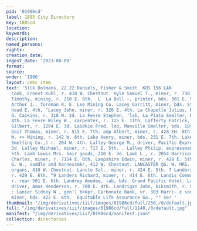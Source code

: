 ```yaml
---
pid: '01986cd'
label: 1885 City Directory
key: 1885cd
location: 
keywords: 
description: 
named_persons: 
rights: 
creation_date: 
ingest_date: '2023-08-09'
format: 
source: 
order: '1986'
layout: cmhc_item
text: 'Silk Dolmans, 22.22 Daniels, Fisher & Smitt  KUS 156 LAN         Kuster John,
  cook, Ernest Kuhl, r. 418 W. Chestnut. Kyle Samuel T., miner, r. 730 E. 6th. Kyle
  Timothy, mining, r. 210 E. 9th.  L  La Bell —, printer, bds. 301 E. 5th. La Bounta
  Arthur J., foreman R. E. Lee Mining Co. Lacey Garritt, miner, bds. Stray Horse Road,
  head E. 4th, ‘Lacey John, miner, r. 326 E. 4th. La Chapelle Julius, bikamith, H.
  G. Caikins, r. 318 W. 2d. La Fevre Stephen, ‘lab, La Plata Smelter, bds. 125 E.
  4th. La Fevre Wiley W., carpenter, r. 125 E. 11th. Lafferty Patrick, lab, Frank
  Gilbert, r. 1294 E. 3d. Laidkie Fred, lab, Manville Smelter, bds. 18th cor. Hazel.
  bait Thomas, miner, r. 515 E. 7th. amp Albert, miner, r. 428 EH. 8th. Tne Clarence
  W. +> Mining, r. 142 W. 6th. Lake Henry, miner, bds. 231 E. 7th. Lake Henry W. (Manville
  Smelting Co.,) r. 204 W. 4th. Lalley George M., driver, Pacific Express, 112 E.
  3d. Lalley Michael, miner, r. 717 E. 5th. . Lalley Philip, expressman, r. 514 W.
  5th. Lamb Lewis Mrs. hair goods, 210 E. 3d. Lamb L., r. 2054 Harrison av. Lambright
  Charles, miner, r. 7154 E. 8th. Lampshire Edwin, miner, r. 428 E. 5th. LANCASTER
  G. W., saddle and harnessmkr, 412 W. Chestnut. LANCASTER @G. W. MRS., pianos and
  organs, 410 W. Chestnut. Lancto Sol., miner, r. 424 E. 5th. 7 Landers Alanson, miner,
  r. 429 E. 6th. “9 Landers Richard, miner, r. 414 E. 6th. Landis Commodore P., teamster,
  r. rear 501 E. 6th. Landrey Amedee, lab, bds. Grand Pacific Hotel. Landrey Harry,
  driver, Amos Henderson, r. 700 E. 4th. Landrigan John, biksmith, r. 529 E. 5th.
  : Lanier Sidney W., gen’] bkkpr, Carbonate Bank, vr. 303 Harri-.¢ son av. Lane Ambrose,
  miner, bds. 422 E. 6th.  Equitable Life Assurance Go., °° Se! '
thumbnail: "/img/derivatives/iiif/images/01986cd/full/250,/0/default.jpg"
full: "/img/derivatives/iiif/images/01986cd/full/1140,/0/default.jpg"
manifest: "/img/derivatives/iiif/01986cd/manifest.json"
collection: directories
---
```

